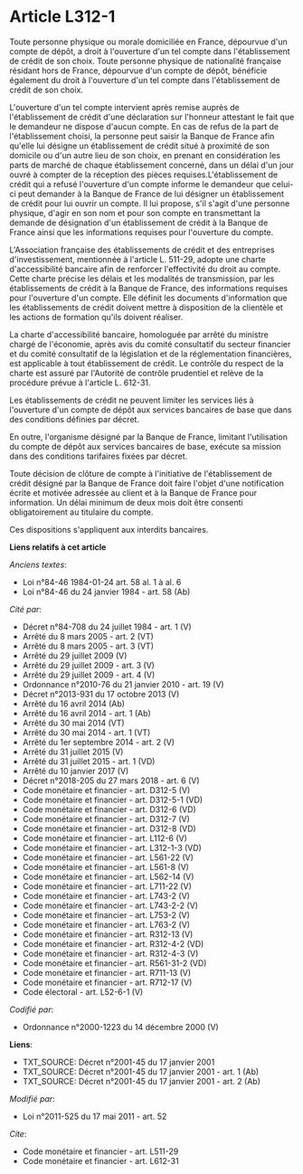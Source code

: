 # Article L312-1

Toute personne physique ou morale domiciliée en France, dépourvue d'un compte de dépôt, a droit à l'ouverture d'un tel compte
dans l'établissement de crédit de son choix. Toute personne physique de nationalité française résidant hors de France,
dépourvue d'un compte de dépôt, bénéficie également du droit à l'ouverture d'un tel compte dans l'établissement de crédit de
son choix.

L'ouverture d'un tel compte intervient après remise auprès de l'établissement de crédit d'une déclaration sur l'honneur
attestant le fait que le demandeur ne dispose d'aucun compte. En cas de refus de la part de l'établissement choisi, la
personne peut saisir la Banque de France afin qu'elle lui désigne un établissement de crédit situé à proximité de son
domicile ou d'un autre lieu de son choix, en prenant en considération les parts de marché de chaque établissement concerné,
dans un délai d'un jour ouvré à compter de la réception des pièces requises.L'établissement de crédit qui a refusé
l'ouverture d'un compte informe le demandeur que celui-ci peut demander à la Banque de France de lui désigner un
établissement de crédit pour lui ouvrir un compte. Il lui propose, s'il s'agit d'une personne physique, d'agir en son nom et
pour son compte en transmettant la demande de désignation d'un établissement de crédit à la Banque de France ainsi que les
informations requises pour l'ouverture du compte.

L'Association française des établissements de crédit et des entreprises d'investissement, mentionnée à l'article L. 511-29,
adopte une charte d'accessibilité bancaire afin de renforcer l'effectivité du droit au compte. Cette charte précise les
délais et les modalités de transmission, par les établissements de crédit à la Banque de France, des informations requises
pour l'ouverture d'un compte. Elle définit les documents d'information que les établissements de crédit doivent mettre à
disposition de la clientèle et les actions de formation qu'ils doivent réaliser. 

La charte d'accessibilité bancaire, homologuée par arrêté du ministre chargé de l'économie, après avis du comité consultatif
du secteur financier et du comité consultatif de la législation et de la réglementation financières, est applicable à tout
établissement de crédit. Le contrôle du respect de la charte est assuré par l'Autorité de contrôle prudentiel et relève de la
procédure prévue à l'article L. 612-31. 

Les établissements de crédit ne peuvent limiter les services liés à l'ouverture d'un compte de dépôt aux services bancaires
de base que dans des conditions définies par décret. 

En outre, l'organisme désigné par la Banque de France, limitant l'utilisation du compte de dépôt aux services bancaires de
base, exécute sa mission dans des conditions tarifaires fixées par décret. 

Toute décision de clôture de compte à l'initiative de l'établissement de crédit désigné par la Banque de France doit faire
l'objet d'une notification écrite et motivée adressée au client et à la Banque de France pour information. Un délai minimum
de deux mois doit être consenti obligatoirement au titulaire du compte. 

Ces dispositions s'appliquent aux interdits bancaires.

**Liens relatifs à cet article**

_Anciens textes_:

  - Loi n°84-46 1984-01-24 art. 58 al. 1 à al. 6
  - Loi n°84-46 du 24 janvier 1984 - art. 58 (Ab)

_Cité par_:

  - Décret n°84-708 du 24 juillet 1984 - art. 1 (V)
  - Arrêté du 8 mars 2005 - art. 2 (VT)
  - Arrêté du 8 mars 2005 - art. 3 (VT)
  - Arrêté du 29 juillet 2009 (V)
  - Arrêté du 29 juillet 2009 - art. 3 (V)
  - Arrêté du 29 juillet 2009 - art. 4 (V)
  - Ordonnance n°2010-76 du 21 janvier 2010 - art. 19 (V)
  - Décret n°2013-931 du 17 octobre 2013 (V)
  - Arrêté du 16 avril 2014 (Ab)
  - Arrêté du 16 avril 2014 - art. 1 (Ab)
  - Arrêté du 30 mai 2014 (VT)
  - Arrêté du 30 mai 2014 - art. 1 (VT)
  - Arrêté du 1er septembre 2014 - art. 2 (V)
  - Arrêté du 31 juillet 2015 (V)
  - Arrêté du 31 juillet 2015 - art. 1 (VD)
  - Arrêté du 10 janvier 2017 (V)
  - Décret n°2018-205 du 27 mars 2018 - art. 6 (V)
  - Code monétaire et financier - art. D312-5 (V)
  - Code monétaire et financier - art. D312-5-1 (VD)
  - Code monétaire et financier - art. D312-6 (VD)
  - Code monétaire et financier - art. D312-7 (V)
  - Code monétaire et financier - art. D312-8 (VD)
  - Code monétaire et financier - art. L112-6 (V)
  - Code monétaire et financier - art. L312-1-3 (VD)
  - Code monétaire et financier - art. L561-22 (V)
  - Code monétaire et financier - art. L561-8 (V)
  - Code monétaire et financier - art. L562-14 (V)
  - Code monétaire et financier - art. L711-22 (V)
  - Code monétaire et financier - art. L743-2 (V)
  - Code monétaire et financier - art. L743-2-2 (V)
  - Code monétaire et financier - art. L753-2 (V)
  - Code monétaire et financier - art. L763-2 (V)
  - Code monétaire et financier - art. R312-13 (V)
  - Code monétaire et financier - art. R312-4-2 (VD)
  - Code monétaire et financier - art. R312-4-3 (V)
  - Code monétaire et financier - art. R561-31-2 (VD)
  - Code monétaire et financier - art. R711-13 (V)
  - Code monétaire et financier - art. R712-17 (V)
  - Code électoral - art. L52-6-1 (V)

_Codifié par_:

  - Ordonnance n°2000-1223 du 14 décembre 2000 (V)

**Liens**:

  - TXT_SOURCE: Décret n°2001-45 du 17 janvier 2001
  - TXT_SOURCE: Décret n°2001-45 du 17 janvier 2001 - art. 1 (Ab)
  - TXT_SOURCE: Décret n°2001-45 du 17 janvier 2001 - art. 2 (Ab)

_Modifié par_:

  - Loi n°2011-525 du 17 mai 2011 - art. 52

_Cite_:

  - Code monétaire et financier - art. L511-29
  - Code monétaire et financier - art. L612-31

